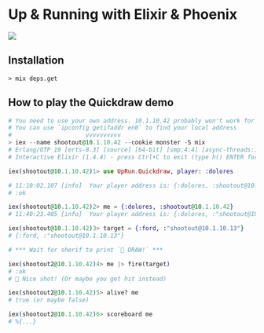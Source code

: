 # Up & Running with Elixir & Phoenix

![](https://github.com/robot-overlord/up_run/blob/master/priv/logo.png?raw=true)

## Installation

```shell
> mix deps.get
```

## How to play the Quickdraw demo

```elixir
# You need to use your own address. 10.1.10.42 probably won't work for you.
# You can use `ipconfig getifaddr en0` to find your local address
#                     vvvvvvvvvv
> iex --name shootout@10.1.10.42 --cookie monster -S mix
# Erlang/OTP 19 [erts-8.3] [source] [64-bit] [smp:4:4] [async-threads:10] [hipe] [kernel-poll:false] [dtrace]
# Interactive Elixir (1.4.4) - press Ctrl+C to exit (type h() ENTER for help)

iex(shootout@10.1.10.42)1> use UpRun.Quickdraw, player: :dolores

# 11:10:02.107 [info]  Your player address is: {:dolores, :shootout@10.1.10.42}
# :ok

iex(shootout@10.1.10.42)2> me = {:dolores, :shootout@10.1.10.42}
# 11:40:23.405 [info]  Your player address is: {:dolores, :"shootout@10.1.10.42"}

iex(shootout@10.1.10.42)3> target = {:ford, :"shootout@10.1.10.13"}
# {:ford, :"shootout@10.1.10.13"}

# *** Wait for sherif to print `🔫 DRAW!` ***

iex(shootout2@10.1.10.42)4> me |> fire(target)
# :ok
# 🎉 Nice shot! (Or maybe you get hit instead)

iex(shootout2@10.1.10.42)5> alive? me
# true (or maybe false)

iex(shootout2@10.1.10.42)6> scoreboard me
# %{...}
```
